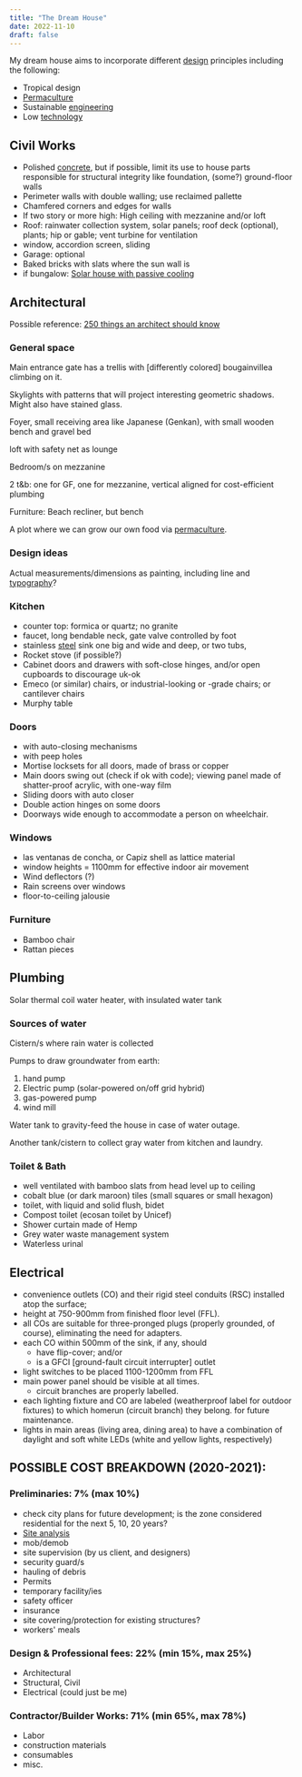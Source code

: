 ```yaml
---
title: "The Dream House"
date: 2022-11-10
draft: false
---
```


My dream house aims to incorporate different [design](/design)
principles including the following:

- Tropical design
- [Permaculture](/permaculture)
- Sustainable [engineering](/engineering)
- Low [technology](/technology)

## Civil Works

- Polished [concrete](/concrete), but if possible, limit its use to
  house parts responsible for structural integrity like foundation,
  (some?) ground-floor walls
- Perimeter walls with double walling; use reclaimed pallette
- Chamfered corners and edges for walls
- If two story or more high: High ceiling with mezzanine and/or loft
- Roof: rainwater collection system, solar panels; roof deck (optional), plants;
  hip or gable; vent turbine for ventilation
- window, accordion screen, sliding
- Garage: optional
- Baked bricks with slats where the sun wall is
- if bungalow: [Solar house with passive cooling](https://www.builditsolar.com/Projects/Cooling/passive_cooling.htm)

## Architectural

Possible reference:
[250 things an architect should know](https://www.readingdesign.org/250-things)

### General space

Main entrance gate has a trellis with [differently colored]
bougainvillea climbing on it.

Skylights with patterns that will project interesting geometric shadows.
Might also have stained glass.

Foyer, small receiving area like Japanese (Genkan),
with small wooden bench and gravel bed

loft with safety net as lounge

Bedroom/s on mezzanine

2 t&b: one for GF, one for mezzanine, vertical aligned for
cost-efficient plumbing

Furniture: Beach recliner, but bench

A plot where we can grow our own food via [permaculture](/permaculture).

### Design ideas

Actual measurements/dimensions as painting, including line and [typography](/typography)?

### Kitchen

- counter top: formica or quartz; no granite
- faucet, long bendable neck, gate valve controlled by foot
- stainless [steel](/steel) sink one big and wide and deep, or two tubs,
- Rocket stove (if possible?)
- Cabinet doors and drawers with soft-close hinges,
and/or open cupboards to discourage uk-ok
- Emeco (or similar) chairs, or industrial-looking or -grade chairs;
or cantilever chairs
- Murphy table

### Doors

- with auto-closing mechanisms
- with peep holes
- Mortise locksets for all doors, made of brass or copper
- Main doors swing out (check if ok with code); viewing panel made of shatter-proof acrylic, with one-way film
- Sliding doors with auto closer
- Double action hinges on some doors
- Doorways wide enough to accommodate a person on wheelchair.

### Windows

- las ventanas de concha, or Capiz shell as lattice material
- window heights = 1100mm for effective indoor air movement
- Wind deflectors (?)
- Rain screens over windows
- floor-to-ceiling jalousie

### Furniture

- Bamboo chair
- Rattan pieces

## Plumbing

Solar thermal coil water heater, with insulated water tank

### Sources of water

Cistern/s where rain water is collected

Pumps to draw groundwater from earth:

1. hand pump
1. Electric pump (solar-powered on/off grid hybrid)
1. gas-powered pump
1. wind mill

Water tank to gravity-feed the house in case of water outage.

Another tank/cistern to collect gray water from kitchen and laundry.

### Toilet & Bath

- well ventilated with bamboo slats from head level up to ceiling
- cobalt blue (or dark maroon) tiles (small squares or small hexagon)
- toilet, with liquid and solid flush, bidet
- Compost toilet (ecosan toilet by Unicef)
- Shower curtain made of Hemp
- Grey water waste management system
- Waterless urinal

## Electrical

- convenience outlets (CO) and their rigid steel conduits (RSC) installed atop the surface;
- height at 750-900mm from finished floor level (FFL).
- all COs are suitable for three-pronged plugs (properly grounded, of
  course), eliminating the need for adapters.
- each CO within 500mm of the sink, if any, should
    - have flip-cover; and/or
    - is a GFCI [ground-fault circuit interrupter] outlet
- light switches to be placed 1100-1200mm from FFL
- main power panel should be visible at all times.
    - circuit branches are properly labelled.
- each lighting fixture and CO are labeled (weatherproof label for
  outdoor fixtures) to which homerun (circuit branch) they belong. for
  future maintenance.
- lights in main areas (living area, dining area) to have a combination
  of daylight and soft white LEDs (white and yellow lights, respectively)

## POSSIBLE COST BREAKDOWN (2020-2021):

### Preliminaries: 7% (max 10%)
- check city plans for future development; is the zone considered
  residential for the next 5, 10, 20 years?
- [Site analysis](https://en.wikipedia.org/wiki/Site_analysis)
- mob/demob
- site supervision (by us client, and designers)
- security guard/s
- hauling of debris
- Permits
- temporary facility/ies
- safety officer
- insurance
- site covering/protection for existing structures?
- workers' meals

### Design & Professional fees: 22% (min 15%, max 25%)
- Architectural
- Structural, Civil
- Electrical (could just be me)

### Contractor/Builder Works: 71% (min 65%, max 78%)
- Labor
- construction materials
- consumables
- misc.
